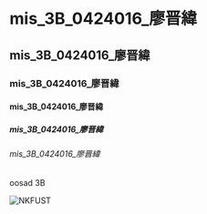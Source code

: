 # mis_3B_0424016_廖晋緯
## mis_3B_0424016_廖晋緯
### mis_3B_0424016_廖晋緯
#### mis_3B_0424016_廖晋緯
##### mis_3B_0424016_廖晋緯
###### mis_3B_0424016_廖晋緯
oosad 3B

![NKFUST](1.jpg "林園")

